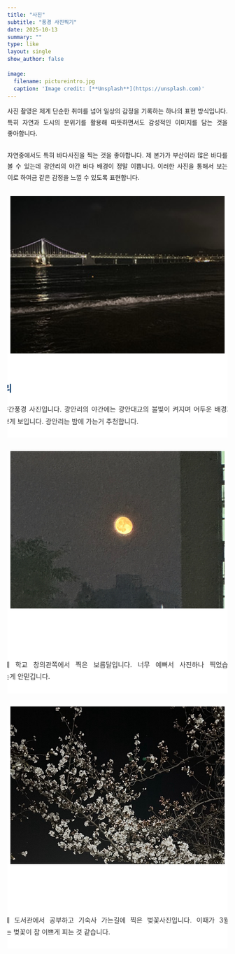 ```yaml
---
title: "사진"
subtitle: "풍경 사진찍기"
date: 2025-10-13
summary: ""
type: like
layout: single
show_author: false

image:
  filename: pictureintro.jpg
  caption: 'Image credit: [**Unsplash**](https://unsplash.com)'
---
```


<div style="text-align: justify; text-justify: inter-word; line-height: 1.8; word-break: keep-all; hyphens: auto;">
사진 촬영은 제게 단순한 취미를 넘어 일상의 감정을 기록하는 하나의 표현 방식입니다.
특히 자연과 도시의 분위기를 활용해 따뜻하면서도 감성적인 이미지를 담는 것을 좋아합니다.<br><br>
자연중에서도 특히 바다사진을 찍는 것을 좋아합니다. 제 본가가 부산이라 많은 바다를 볼 수 있는데 
광안리의 야간 바다 배경이 정말 이쁩니다.
이러한 사진을 통해서 보는 이로 하여금 같은 감정을 느낄 수 있도록 표현합니다.
</div>

<div style="
  display: flex; 
  justify-content: center; 
  align-items: flex-start; 
  gap: 20px; 
  flex-wrap: nowrap; 
  margin-top: 30px; 
  overflow-x: auto;
">

  <!-- 사진 카드 -->
  <div style="width: 700px; background-color: #ffffff; border-radius: 16px; 
              box-shadow: 0 4px 12px rgba(0,0,0,0.1); overflow: hidden; 
              transition: transform 0.3s ease; text-align: center; flex-shrink: 0;">
    
    
   <div style="width:100%; height:400px; overflow:hidden;">
      <img src="picture.jpg" alt="광안리" 
           style="width:70%; height:90%; object-fit: cover; background:#f0f2f5;">
    </div>

    
   <div style="padding: 24px; text-align: left;">
      <h3 style="margin-top: 0; font-size: 1.3rem; color: #003366; text-align: left;">
        ▲ 광안리
      </h3>
      <div style="text-align: justify; text-justify: inter-word; line-height: 1.8; 
                  word-break: keep-all; hyphens: auto; font-size: 0.95rem; color: #333;">
                광안리의 야간풍경 사진입니다.
                광안리의 야간에는 광안대교의 불빛이 켜지며 어두운 배경과 대비되어 더욱 더 이쁘게 보입니다. 광안리는 밤에 가는거 추천합니다.
      </div>
    </div>
  </div>

</div>


<div style="
  display: flex; 
  justify-content: center; 
  align-items: flex-start; 
  gap: 20px; 
  flex-wrap: nowrap; 
  margin-top: 30px; 
  overflow-x: auto;
">

  <!-- 사진 카드 -->
  <div style="width: 700px; background-color: #ffffff; border-radius: 16px; 
              box-shadow: 0 4px 12px rgba(0,0,0,0.1); overflow: hidden; 
              transition: transform 0.3s ease; text-align: center; flex-shrink: 0;">
    
    
   <div style="width:100%; height:400px; overflow:hidden;">
      <img src="picture2.jpg" alt="광안리" 
           style="width:70%; height:90%; object-fit: cover; background:#f0f2f5;">
    </div>

    
   <div style="padding: 24px; text-align: left;">
      <h3 style="margin-top: 0; font-size: 1.3rem; color: #003366; text-align: left;">
        ▲ 달
      </h3>
      <div style="text-align: justify; text-justify: inter-word; line-height: 1.8; 
                  word-break: keep-all; hyphens: auto; font-size: 0.95rem; color: #333;">
                2023년도에 학교 창의관쪽에서 찍은 보름달입니다. 너무 예뻐서 사진하나 찍었습니다. 벌써 2년전이라는게 안믿깁니다.    
      </div>
    </div>
  </div>

</div>


<div style="
  display: flex; 
  justify-content: center; 
  align-items: flex-start; 
  gap: 20px; 
  flex-wrap: nowrap; 
  margin-top: 30px; 
  overflow-x: auto;
">

  <div style="width: 700px; background-color: #ffffff; border-radius: 16px; 
              box-shadow: 0 4px 12px rgba(0,0,0,0.1); overflow: hidden; 
              transition: transform 0.3s ease; text-align: center; flex-shrink: 0;">
    
    
   <div style="width:100%; height:400px; overflow:hidden;">
      <img src="picture3.jpg" alt="벚꽃" 
           style="width:70%; height:90%; object-fit: cover; background:#f0f2f5;">
    </div>

    
   <div style="padding: 24px; text-align: left;">
      <h3 style="margin-top: 0; font-size: 1.3rem; color: #003366; text-align: left;">
        ▲ 벚꽃
      </h3>
      <div style="text-align: justify; text-justify: inter-word; line-height: 1.8; 
                  word-break: keep-all; hyphens: auto; font-size: 0.95rem; color: #333;">
                2023년도에 도서관에서 공부하고 기숙사 가는길에 찍은 벚꽃사진입니다. 이때가 3월달이였는데 전북대학교는 벚꽃이 참 이쁘게 피는 것 같습니다.    
      </div>
    </div>
  </div>


<!-- hover 효과 -->
<style>
  div[style*="box-shadow"]:hover {
    transform: translateY(-6px);
    box-shadow: 0 6px 16px rgba(0,0,0,0.15);
  }
</style>
